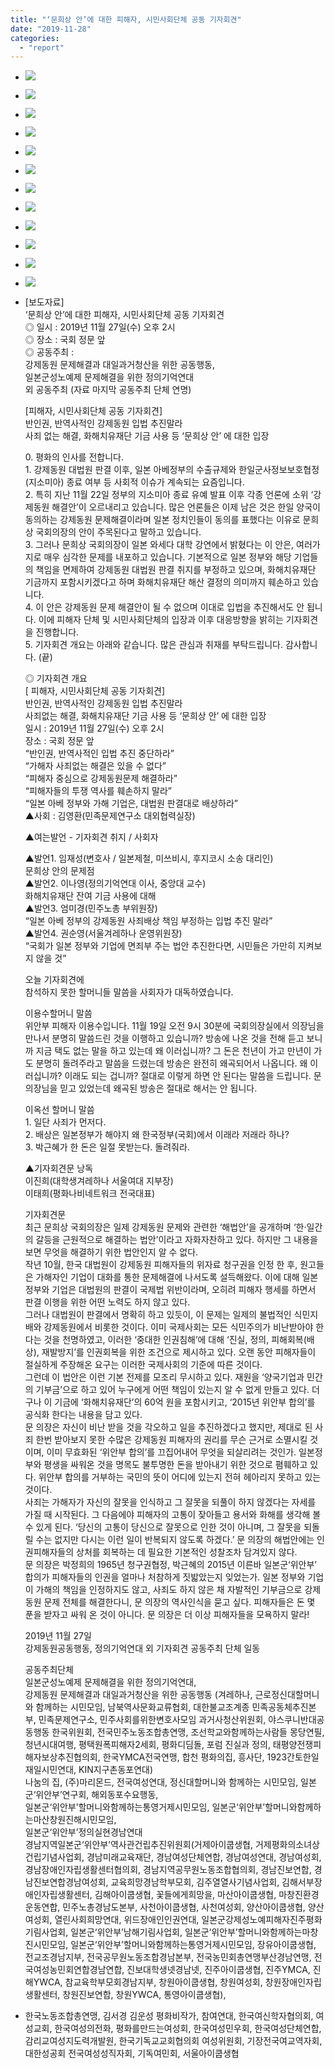 ```yaml
---
title: "‘문희상 안’에 대한 피해자, 시민사회단체 공동 기자회견"
date: "2019-11-28"
categories: 
  - "report"
---
```


- ![](https://r2.womenandwar.net/2019/11/IMGP3248.jpg)
    
- ![](https://r2.womenandwar.net/2019/11/IMGP3249.jpg)
    
- ![](https://r2.womenandwar.net/2019/11/IMGP3259.jpg)
    
- ![](https://r2.womenandwar.net/2019/11/IMGP3270.jpg)
    
- ![](https://r2.womenandwar.net/2019/11/IMGP3277.jpg)
    
- ![](https://r2.womenandwar.net/2019/11/IMGP3284.jpg)
    
- ![](https://r2.womenandwar.net/2019/11/IMGP3298.jpg)
    
- ![](https://r2.womenandwar.net/2019/11/IMGP3307.jpg)
    
- ![](https://r2.womenandwar.net/2019/11/IMGP3312.jpg)
    
- ![](https://r2.womenandwar.net/2019/11/IMGP3313.jpg)
    
- ![](https://r2.womenandwar.net/2019/11/IMGP3315.jpg)
    
- ![](https://r2.womenandwar.net/2019/11/IMGP3322.jpg)
    
- \[보도자료\]  
    ‘문희상 안’에 대한 피해자, 시민사회단체 공동 기자회견  
    ◎ 일시 : 2019년 11월 27일(수) 오후 2시  
    ◎ 장소 : 국회 정문 앞  
    ◎ 공동주최 :  
    강제동원 문제해결과 대일과거청산을 위한 공동행동,  
    일본군성노예제 문제해결을 위한 정의기억연대  
    외 공동주최 (자료 마지막 공동주최 단체 연명)
    
    \[피해자, 시민사회단체 공동 기자회견\]  
    반인권, 반역사적인 강제동원 입법 추진말라  
    사죄 없는 해결, 화해치유재단 기금 사용 등 ‘문희상 안’ 에 대한 입장
    
    0\. 평화의 인사를 전합니다.  
    1\. 강제동원 대법원 판결 이후, 일본 아베정부의 수출규제와 한일군사정보보호협정(지소미아) 종료 여부 등 사회적 이슈가 계속되는 요즘입니다.  
    2\. 특히 지난 11월 22일 정부의 지소미아 종료 유예 발표 이후 각종 언론에 소위 ‘강제동원 해결안’이 오르내리고 있습니다. 많은 언론들은 이제 남은 것은 한일 양국이 동의하는 강제동원 문제해결이라며 일본 정치인들이 동의를 표했다는 이유로 문희상 국회의장의 안이 주목된다고 말하고 있습니다.  
    3\. 그러나 문희상 국회의장이 일본 와세다 대학 강연에서 밝혔다는 이 안은, 여러가지로 매우 심각한 문제를 내포하고 있습니다. 기본적으로 일본 정부와 해당 기업들의 책임을 면제하여 강제동원 대법원 판결 취지를 부정하고 있으며, 화해치유재단 기금까지 포함시키겠다고 하며 화해치유재단 해산 결정의 의미까지 훼손하고 있습니다.  
    4\. 이 안은 강제동원 문제 해결안이 될 수 없으며 이대로 입법을 추진해서도 안 됩니다. 이에 피해자 단체 및 시민사회단체의 입장과 이후 대응방향을 밝히는 기자회견을 진행합니다.  
    5\. 기자회견 개요는 아래와 같습니다. 많은 관심과 취재를 부탁드립니다. 감사합니다. (끝)
    
    ◎ 기자회견 개요  
    \[ 피해자, 시민사회단체 공동 기자회견\]  
    반인권, 반역사적인 강제동원 입법 추진말라  
    사죄없는 해결, 화해치유재단 기금 사용 등 ‘문희상 안’ 에 대한 입장  
    일시 : 2019년 11월 27일(수) 오후 2시  
    장소 : 국회 정문 앞  
    “반인권, 반역사적인 입법 추진 중단하라”  
    “가해자 사죄없는 해결은 있을 수 없다”  
    “피해자 중심으로 강제동원문제 해결하라”  
    “피해자들의 투쟁 역사를 훼손하지 말라”  
    “일본 아베 정부와 가해 기업은, 대법원 판결대로 배상하라”  
    ▲사회 : 김영환(민족문제연구소 대외협력실장)
    
    ▲여는발언 - 기자회견 취지 / 사회자
    
    ▲발언1. 임재성(변호사 / 일본제철, 미쓰비시, 후지코시 소송 대리인)  
    문희상 안의 문제점  
    ▲발언2. 이나영(정의기억연대 이사, 중앙대 교수)  
    화해치유재단 잔여 기금 사용에 대해  
    ▲발언3. 엄미경(민주노총 부위원장)  
    “일본 아베 정부의 강제동원 사죄배상 책임 부정하는 입법 추진 말라”  
    ▲발언4. 권순영(서울겨레하나 운영위원장)  
    “국회가 일본 정부와 기업에 면죄부 주는 법안 추진한다면, 시민들은 가만히 지켜보지 않을 것”
    
    오늘 기자회견에  
    참석하지 못한 할머니들 말씀을 사회자가 대독하였습니다.
    
    이용수할머니 말씀  
    위안부 피해자 이용수입니다. 11월 19일 오전 9시 30분에 국회의장실에서 의장님을 만나서 분명히 말씀드린 것을 이행하고 있습니까? 방송에 나온 것을 전해 듣고 보니까 지금 택도 없는 말을 하고 있는데 왜 이러십니까? 그 돈은 천년이 가고 만년이 가도 분명히 돌려주라고 말씀을 드렸는데 방송은 완전히 왜곡되어서 나옵니다. 왜 이러십니까? 이래도 되는 겁니까? 절대로 이렇게 하면 안 된다는 말씀을 드립니다. 문 의장님을 믿고 있었는데 왜곡된 방송은 절대로 해서는 안 됩니다.
    
    이옥선 할머니 말씀  
    1\. 일단 사죄가 먼저다.  
    2\. 배상은 일본정부가 해야지 왜 한국정부(국회)에서 이래라 저래라 하나?  
    3\. 박근혜가 한 돈은 일절 못받는다. 돌려줘라.
    
    ▲기자회견문 낭독  
    이진희(대학생겨레하나 서울여대 지부장)  
    이태희(평화나비네트워크 전국대표)
    
    기자회견문  
    최근 문희상 국회의장은 일제 강제동원 문제와 관련한 ‘해법안’을 공개하며 ‘한‧일간의 갈등을 근원적으로 해결하는 법안’이라고 자화자찬하고 있다. 하지만 그 내용을 보면 무엇을 해결하기 위한 법안인지 알 수 없다.  
    작년 10월, 한국 대법원이 강제동원 피해자들의 위자료 청구권을 인정 한 후, 원고들은 가해자인 기업이 대화를 통한 문제해결에 나서도록 설득해왔다. 이에 대해 일본정부와 기업은 대법원의 판결이 국제법 위반이라며, 오히려 피해자 행세를 하면서 판결 이행을 위한 어떤 노력도 하지 않고 있다.  
    그러나 대법원이 판결에서 명확히 하고 있듯이, 이 문제는 일제의 불법적인 식민지배와 강제동원에서 비롯한 것이다. 이미 국제사회는 모든 식민주의가 비난받아야 한다는 것을 천명하였고, 이러한 ‘중대한 인권침해’에 대해 ‘진실, 정의, 피해회복(배상), 재발방지’를 인권회복을 위한 조건으로 제시하고 있다. 오랜 동안 피해자들이 절실하게 주장해온 요구는 이러한 국제사회의 기준에 따른 것이다.  
    그런데 이 법안은 이런 기본 전제를 모조리 무시하고 있다. 재원을 ‘양국기업과 민간의 기부금’으로 하고 있어 누구에게 어떤 책임이 있는지 알 수 없게 만들고 있다. 더구나 이 기금에 ‘화해치유재단’의 60억 원을 포함시키고, ‘2015년 위안부 합의’를 공식화 한다는 내용을 담고 있다.  
    문 의장은 자신이 비난 받을 것을 각오하고 일을 추진하겠다고 했지만, 제대로 된 사죄 한번 받아보지 못한 수많은 강제동원 피해자의 권리를 무슨 근거로 소멸시킬 것이며, 이미 무효화된 ‘위안부 합의’를 끄집어내어 무엇을 되살리려는 것인가. 일본정부와 평생을 싸워온 것을 명목도 불투명한 돈을 받아내기 위한 것으로 폄훼하고 있다. 위안부 합의를 거부하는 국민의 뜻이 어디에 있는지 전혀 헤아리지 못하고 있는 것이다.  
    사죄는 가해자가 자신의 잘못을 인식하고 그 잘못을 되풀이 하지 않겠다는 자세를 가질 때 시작된다. 그 다음에야 피해자의 고통이 잦아들고 용서와 화해를 생각해 볼 수 있게 된다. ‘당신의 고통이 당신으로 잘못으로 인한 것이 아니며, 그 잘못을 되돌릴 수는 없지만 다시는 이런 일이 반복되지 않도록 하겠다.’ 문 의장의 해법안에는 인권피해자들의 상처를 회복하는 데 필요한 기본적인 성찰조차 담겨있지 않다.  
    문 의장은 박정희의 1965년 청구권협정, 박근혜의 2015년 이른바 일본군‘위안부’ 합의가 피해자들의 인권을 얼마나 처참하게 짓밟았는지 잊었는가. 일본 정부와 기업이 가해의 책임을 인정하지도 않고, 사죄도 하지 않은 채 자발적인 기부금으로 강제동원 문제 전체를 해결한다니, 문 의장의 역사인식을 묻고 싶다. 피해자들은 돈 몇 푼을 받자고 싸워 온 것이 아니다. 문 의장은 더 이상 피해자들을 모욕하지 말라!
    
    2019년 11월 27일  
    강제동원공동행동, 정의기억연대 외 기자회견 공동주최 단체 일동
    
    공동주최단체  
    일본군성노예제 문제해결을 위한 정의기억연대,  
    강제동원 문제해결과 대일과거청산을 위한 공동행동 (겨레하나, 근로정신대할머니와 함께하는 시민모임, 남북역사문화교류협회, 대한불교조계종 민족공동체추진본부, 민족문제연구소, 민주사회를위한변호사모임 과거사청산위원회, 야스쿠니반대공동행동 한국위원회, 전국민주노동조합총연맹, 조선학교와함께하는사람들 몽당연필, 청년시대여행, 평택원폭피해자2세회, 평화디딤돌, 포럼 진실과 정의, 태평양전쟁피해자보상추진협의회, 한국YMCA전국연맹, 합천 평화의집, 흥사단, 1923간토한일재일시민연대, KIN지구촌동포연대)  
    나눔의 집, (주)마리몬드, 전국여성연대, 정신대할머니와 함께하는 시민모임, 일본군‘위안부’연구회, 해외동포수요행동,  
    일본군‘위안부’할머니와함께하는통영거제시민모임, 일본군‘위안부’할머니와함께하는마산창원진해시민모임,  
    일본군‘위안부’정의실현경남연대  
    경남지역일본군‘위안부’역사관건립추진위원회(거제아이쿱생협, 거제평화의소녀상건립기념사업회, 경남미래교육재단, 경남여성단체연합, 경남여성연대, 경남여성회, 경남장애인자립생활센터협의회, 경남지역공무원노동조합협의회, 경남진보연합, 경남진보연합경남여성회, 교육희망경남학부모회, 김주열열사기념사업회, 김해서부장애인자립생활센터, 김해아이쿱생협, 꽃들에게희망을, 마산아이쿱생협, 마창진환경운동연합, 민주노총경남도본부, 사천아이쿱생협, 사천여성회, 양산아이쿱생협, 양산여성회, 열린사회희망연대, 위드장애인인권연대, 일본군강제성노예피해자진주평화기림사업회, 일본군‘위안부’남해기림사업회, 일본군‘위안부’할머니와함께하는마창진시민모임, 일본군‘위안부’할머니와함께하는통영거제시민모임, 장유아이쿱생협, 전교조경남지부, 전국공무원노동조합경남본부, 전국농민회총연맹부산경남연맹, 전국여성농민회연합경남연합, 진보대학생넷경남넷, 진주아이쿱생협, 진주YMCA, 진해YWCA, 참교육학부모회경남지부, 창원아이쿱생협, 창원여성회, 창원장애인자립생활센터, 창원진보연합, 창원YWCA, 통영아이쿱생협),
    
- 한국노동조합총연맹, 김서경 김운성 평화비작가, 참여연대, 한국여신학자협의회, 여성교회, 한국여성의전화, 평화를만드는여성회, 한국여성민우회, 한국여성단체연합, 감리교여성지도력개발원, 한국기독교교회협의회 여성위원회, 기장전국여교역자회, 대한성공회 전국여성성직자회, 기독여민회, 서울아이쿱생협
